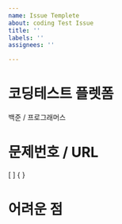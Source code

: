 ```yaml
---
name: Issue Templete
about: coding Test Issue
title: ''
labels: ''
assignees: ''

---
```


# 코딩테스트 플렛폼
백준 / 프로그래머스

# 문제번호 /  URL
[ ] { }

# 어려운 점
